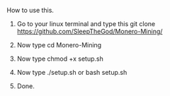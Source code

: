 How to use this.

1. Go to your linux terminal and type this git clone https://github.com/SleepTheGod/Monero-Mining/

2. Now type cd Monero-Mining

3. Now type chmod +x setup.sh

4. Now type ./setup.sh or bash setup.sh

5. Done.
